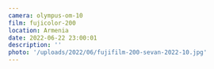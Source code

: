 ```yaml
---
camera: olympus-om-10
film: fujicolor-200
location: Armenia
date: 2022-06-22 23:00:01
description: ''
photo: '/uploads/2022/06/fujifilm-200-sevan-2022-10.jpg'
---
```

